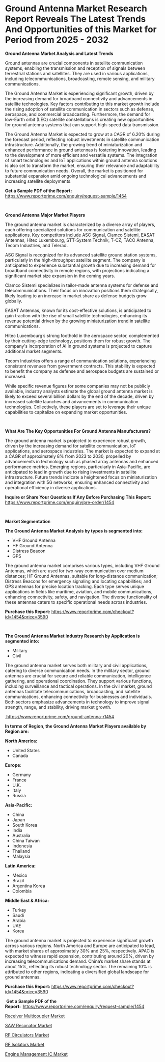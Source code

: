 <p><h1>Ground Antenna Market Research Report Reveals The Latest Trends And Opportunities of this Market for Period from 2025 - 2032</h1></p><p><strong>Ground Antenna Market Analysis and Latest Trends</strong></p>
<p><p>Ground antennas are crucial components in satellite communication systems, enabling the transmission and reception of signals between terrestrial stations and satellites. They are used in various applications, including telecommunications, broadcasting, remote sensing, and military communications. </p><p>The Ground Antenna Market is experiencing significant growth, driven by the increasing demand for broadband connectivity and advancements in satellite technologies. Key factors contributing to this market growth include the rising adoption of satellite communication in sectors such as defense, aerospace, and commercial broadcasting. Furthermore, the demand for low-Earth orbit (LEO) satellite constellations is creating new opportunities for ground antenna systems that can support high-speed data transmission.</p><p>The Ground Antenna Market is expected to grow at a CAGR of 6.20% during the forecast period, reflecting robust investments in satellite communication infrastructure. Additionally, the growing trend of miniaturization and enhanced performance in ground antennas is fostering innovation, leading to the development of more efficient and versatile systems. The integration of smart technologies and IoT applications within ground antenna solutions is also set to transform the market, ensuring their relevance and adaptability to future communication needs. Overall, the market is positioned for substantial expansion amid ongoing technological advancements and increasing satellite deployments.</p></p>
<p><strong>Get a Sample PDF of the Report:&nbsp;</strong> <a href="https://www.reportprime.com/enquiry/request-sample/1454?utm_campaign=1899&utm_medium=2&utm_source=Github&utm_content=ia&utm_term=18032025&utm_id=ground-antenna">https://www.reportprime.com/enquiry/request-sample/1454</a></p>
<p>&nbsp;</p>
<p><strong>Ground Antenna Major Market Players</strong></p>
<p><p>The ground antenna market is characterized by a diverse array of players, each offering specialized solutions for communication and satellite applications. Key competitors include ASC Signal, Clamco Sistemi, EASAT Antennas, Hitec Luxembourg, STT-System Technik, T-CZ, TACO Antenna, Tecom Industries, and Telerad.</p><p>ASC Signal is recognized for its advanced satellite ground station systems, particularly in the high-throughput satellite segment. The company is anticipated to experience substantial growth due to increasing demand for broadband connectivity in remote regions, with projections indicating a significant market size expansion in the coming years.</p><p>Clamco Sistemi specializes in tailor-made antenna systems for defense and telecommunications. Their focus on innovation positions them strategically, likely leading to an increase in market share as defense budgets grow globally.</p><p>EASAT Antennas, known for its cost-effective solutions, is anticipated to gain traction with the rise of small satellite technologies, enhancing its revenue potential driven by the growing miniaturization trend in satellite communications.</p><p>Hitec Luxembourg’s strong foothold in the aerospace sector, complemented by their cutting-edge technology, positions them for robust growth. The company's incorporation of AI in ground systems is projected to capture additional market segments.</p><p>Tecom Industries offers a range of communication solutions, experiencing consistent revenues from government contracts. This stability is expected to benefit the company as defense and aerospace budgets are sustained or increased.</p><p>While specific revenue figures for some companies may not be publicly available, industry analysts estimate the global ground antenna market is likely to exceed several billion dollars by the end of the decade, driven by increased satellite launches and advancements in communication technologies. Collectively, these players are set to leverage their unique capabilities to capitalize on expanding market opportunities.</p></p>
<p>&nbsp;</p>
<p><strong>What Are The Key Opportunities For Ground Antenna Manufacturers?</strong></p>
<p><p>The ground antenna market is projected to experience robust growth, driven by the increasing demand for satellite communication, IoT applications, and aerospace industries. The market is expected to expand at a CAGR of approximately 8% from 2023 to 2030, propelled by advancements in technology such as phased array antennas and enhanced performance metrics. Emerging regions, particularly in Asia-Pacific, are anticipated to lead in growth due to rising investments in satellite infrastructure. Future trends indicate a heightened focus on miniaturization and integration with 5G networks, ensuring enhanced connectivity and operational efficiency in diverse applications.</p></p>
<p><strong>Inquire or Share Your Questions If Any Before Purchasing This Report:</strong> <a href="https://www.reportprime.com/enquiry/pre-order/1454?utm_campaign=1899&utm_medium=2&utm_source=Github&utm_content=ia&utm_term=18032025&utm_id=ground-antenna">https://www.reportprime.com/enquiry/pre-order/1454</a></p>
<p>&nbsp;</p>
<p><strong>Market Segmentation</strong></p>
<p><strong>The Ground Antenna Market Analysis by types is segmented into:</strong></p>
<p><ul><li>VHF Ground Antenna</li><li>HF Ground Antenna</li><li>Distress Beacon</li><li>GPS</li></ul></p>
<p><p>The ground antenna market comprises various types, including VHF Ground Antennas, which are used for two-way communication over medium distances; HF Ground Antennas, suitable for long-distance communication; Distress Beacons for emergency signaling and locating capabilities; and GPS antennas for precise location tracking. Each type serves unique applications in fields like maritime, aviation, and mobile communications, enhancing connectivity, safety, and navigation. The diverse functionality of these antennas caters to specific operational needs across industries.</p></p>
<p><strong>Purchase this Report:&nbsp;</strong><a href="https://www.reportprime.com/checkout?id=1454&price=3590&utm_campaign=1899&utm_medium=2&utm_source=Github&utm_content=ia&utm_term=18032025&utm_id=ground-antenna">https://www.reportprime.com/checkout?id=1454&price=3590</a></p>
<p>&nbsp;</p>
<p><strong>The Ground Antenna Market Industry Research by Application is segmented into:</strong></p>
<p><ul><li>Military</li><li>Civil</li></ul></p>
<p><p>The ground antenna market serves both military and civil applications, catering to diverse communication needs. In the military sector, ground antennas are crucial for secure and reliable communication, intelligence gathering, and operational coordination. They support various functions, including surveillance and tactical operations. In the civil market, ground antennas facilitate telecommunications, broadcasting, and satellite communications, enhancing connectivity for businesses and individuals. Both sectors emphasize advancements in technology to improve signal strength, range, and stability, driving market growth.</p></p>
<p><a href="https://www.reportprime.com/ground-antenna-r1454?utm_campaign=1899&utm_medium=2&utm_source=Github&utm_content=ia&utm_term=18032025&utm_id=ground-antenna">&nbsp;https://www.reportprime.com/ground-antenna-r1454</a></p>
<p><strong>In terms of Region, the Ground Antenna Market Players available by Region are:</strong></p>
<p>
    <p> <strong> North America: </strong>
        <ul>
            <li>United States</li>
            <li>Canada</li>
        </ul>
        </p> 
    <p> <strong> Europe: </strong>
        <ul>
            <li>Germany</li>
            <li>France</li>
            <li>U.K.</li>
            <li>Italy</li>
            <li>Russia</li>
        </ul>
        </p> 
    <p> <strong> Asia-Pacific: </strong>
        <ul>
            <li>China</li>
            <li>Japan</li>
            <li>South Korea</li>
            <li>India</li>
            <li>Australia</li>
            <li>China Taiwan</li>
            <li>Indonesia</li>
            <li>Thailand</li>
            <li>Malaysia</li>
        </ul>
        </p> 
    <p> <strong> Latin America: </strong>
        <ul>
            <li>Mexico</li>
            <li>Brazil</li>
            <li>Argentina Korea</li>
            <li>Colombia</li>
        </ul>
        </p> 
    <p> <strong> Middle East & Africa: </strong>
        <ul>
            <li>Turkey</li>
            <li>Saudi</li>
            <li>Arabia</li>
            <li>UAE</li>
            <li>Korea</li>
        </ul>
    </p>
    </p>
<p><p>The ground antenna market is projected to experience significant growth across various regions. North America and Europe are anticipated to lead, with market shares of approximately 30% and 25%, respectively. APAC is expected to witness rapid expansion, contributing around 20%, driven by increasing telecommunications demand. China’s market share stands at about 15%, reflecting its robust technology sector. The remaining 10% is attributed to other regions, indicating a diversified global landscape for ground antennas.</p></p>
<p><strong>Purchase this Report: </strong><a href="https://www.reportprime.com/checkout?id=1454&price=3590&utm_campaign=1899&utm_medium=2&utm_source=Github&utm_content=ia&utm_term=18032025&utm_id=ground-antenna">https://www.reportprime.com/checkout?id=1454&price=3590</a></p>
<p>&nbsp;<strong>Get a Sample PDF of the Report:&nbsp;&nbsp;</strong><a href="https://www.reportprime.com/enquiry/request-sample/1454?utm_campaign=1899&utm_medium=2&utm_source=Github&utm_content=ia&utm_term=18032025&utm_id=ground-antenna">https://www.reportprime.com/enquiry/request-sample/1454</a></p>
<p><strong></strong></p>
<p><p><a href="https://github.com/anesimazikpd/Market-Research-Report-List-1/blob/main/receiver-multicoupler-market.md?utm_campaign=1899&utm_medium=2&utm_source=Github&utm_content=ia&utm_term=18032025&utm_id=ground-antenna">Receiver Multicoupler Market</a></p><p><a href="https://github.com/donsonjupa/Market-Research-Report-List-1/blob/main/saw-resonator-market.md?utm_campaign=1899&utm_medium=2&utm_source=Github&utm_content=ia&utm_term=18032025&utm_id=ground-antenna">SAW Resonator Market</a></p><p><a href="https://github.com/tafuaraasswn/Market-Research-Report-List-1/blob/main/rf-circulators-market.md?utm_campaign=1899&utm_medium=2&utm_source=Github&utm_content=ia&utm_term=18032025&utm_id=ground-antenna">RF Circulators Market</a></p><p><a href="https://github.com/welidaeisya/Market-Research-Report-List-1/blob/main/rf-isolators-market.md?utm_campaign=1899&utm_medium=2&utm_source=Github&utm_content=ia&utm_term=18032025&utm_id=ground-antenna">RF Isolators Market</a></p><p><a href="https://github.com/peggiputra7o/Market-Research-Report-List-1/blob/main/engine-management-ic-market.md?utm_campaign=1899&utm_medium=2&utm_source=Github&utm_content=ia&utm_term=18032025&utm_id=ground-antenna">Engine Management IC Market</a></p></p>